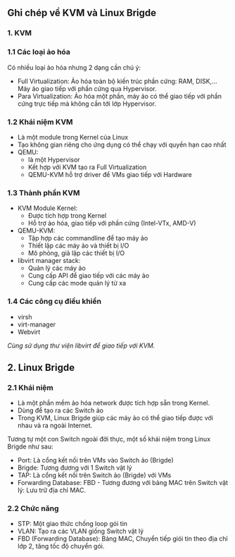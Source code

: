 ## Ghi chép về KVM và Linux Brigde

### 1. KVM

### 1.1 Các loại ảo hóa

Có nhiều loại ảo hóa nhưng 2 dạng cần chú ý:
- Full Virtualization: Ảo hóa toàn bộ kiến trúc phần cứng: RAM, DISK,... Máy ảo giao tiếp với phần cứng qua Hypervisor.
- Para Virtualization: Ảo hóa một phần, máy ảo có thể giao tiếp với phần cứng trực tiếp mà không cần tới lớp Hypervisor.

### 1.2 Khái niệm KVM

- Là một module trong Kernel của Linux
- Tạo không gian riêng cho ứng dụng có thể chạy với quyền hạn cao nhất
- QEMU:
	- là một Hypervisor
	- Kết hợp với KVM tạo ra Full Virtualization
	- QEMU-KVM hỗ trợ driver để VMs giao tiếp với Hardware

### 1.3 Thành phần KVM

- KVM Module Kernel:
	- Được tích hợp trong Kernel
	- Hỗ trợ ảo hóa, giao tiếp với phần cứng (Intel-VTx, AMD-V)
- QEMU-KVM:
	- Tập hợp các commandline để tạo máy ảo
	- Thiết lập các máy ảo và thiết bị I/O
	- Mô phỏng, giả lập các thiết bị I/O
- libvirt manager stack:
	- Quản lý các máy ảo
	- Cung cấp API để giao tiếp với các máy ảo
	- Cung cấp các mode quản lý từ xa

### 1.4 Các công cụ điều khiển

- virsh
- virt-manager
- Webvirt

*Cùng sử dụng thư viện libvirt để giao tiếp với KVM.*

## 2. Linux Brigde

### 2.1 Khái niệm

- Là một phần mềm ảo hóa network được tích hợp sẵn trong Kernel.
- Dùng để tạo ra các Switch ảo
- Trong KVM, Linux Brigde giúp các máy ảo có thể giao tiếp được với nhau và ra ngoài Internet.


Tương tự một con Switch ngoài đời thực, một số khái niệm trong Linux Brigde như sau:

- Port: Là cổng kết nối trên VMs vào Switch ảo (Brigde)
- Brigde: Tương đương với 1 Switch vật lý
- TAP: Là cổng kết nối trên Switch ảo (Brigde) với VMs
- Forwarding Database: FBD - Tương đương với bảng MAC trên Switch vật lý: Lưu trữ địa chỉ MAC.

### 2.2 Chức năng

- STP: Một giao thức chống loop gói tin
- VLAN: Tạo ra các VLAN giống Switch vật lý
- FBD (Forwarding Database): Bảng MAC, Chuyển tiếp giói tin theo địa chỉ lớp 2, tăng tốc độ chuyển gói.